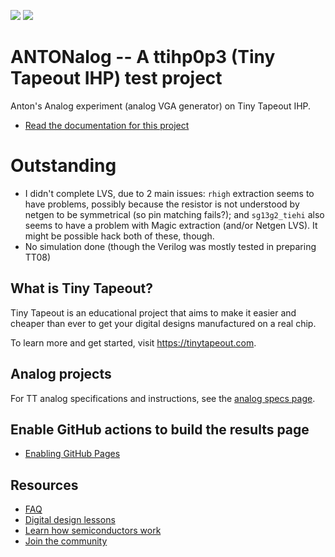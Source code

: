 ![](../../workflows/gds/badge.svg) ![](../../workflows/docs/badge.svg)



# ANTONalog -- A ttihp0p3 (Tiny Tapeout IHP) test project 

Anton's Analog experiment (analog VGA generator) on Tiny Tapeout IHP.

- [Read the documentation for this project](docs/info.md)


# Outstanding

*   I didn't complete LVS, due to 2 main issues: `rhigh` extraction seems to have problems, possibly because the resistor is not understood by netgen to be symmetrical (so pin matching fails?); and `sg13g2_tiehi` also seems to have a problem with Magic extraction (and/or Netgen LVS). It might be possible hack both of these, though.
*   No simulation done (though the Verilog was mostly tested in preparing TT08)


## What is Tiny Tapeout?

Tiny Tapeout is an educational project that aims to make it easier and cheaper than ever to get your digital designs manufactured on a real chip.

To learn more and get started, visit https://tinytapeout.com.


## Analog projects

For TT analog specifications and instructions, see the [analog specs page](https://tinytapeout.com/specs/analog/).


## Enable GitHub actions to build the results page

- [Enabling GitHub Pages](https://tinytapeout.com/faq/#my-github-action-is-failing-on-the-pages-part)


## Resources

- [FAQ](https://tinytapeout.com/faq/)
- [Digital design lessons](https://tinytapeout.com/digital_design/)
- [Learn how semiconductors work](https://tinytapeout.com/siliwiz/)
- [Join the community](https://tinytapeout.com/discord)

